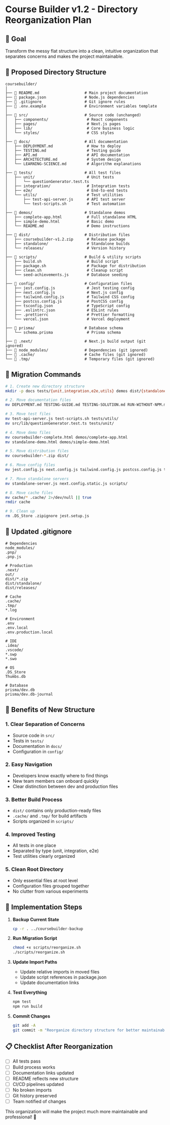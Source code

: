 # Course Builder v1.2 - Directory Reorganization Plan

## 🎯 Goal
Transform the messy flat structure into a clean, intuitive organization that separates concerns and makes the project maintainable.

## 📁 Proposed Directory Structure

```
coursebuilder/
│
├── 📄 README.md                    # Main project documentation
├── 📄 package.json                 # Node.js dependencies
├── 📄 .gitignore                   # Git ignore rules
├── 📄 .env.example                 # Environment variables template
│
├── 📁 src/                         # Source code (unchanged)
│   ├── components/                 # React components
│   ├── pages/                      # Next.js pages
│   ├── lib/                        # Core business logic
│   └── styles/                     # CSS styles
│
├── 📁 docs/                        # All documentation
│   ├── DEPLOYMENT.md               # How to deploy
│   ├── TESTING.md                  # Testing guide
│   ├── API.md                      # API documentation
│   ├── ARCHITECTURE.md             # System design
│   └── LEARNING-SCIENCE.md         # Algorithm explanations
│
├── 📁 tests/                       # All test files
│   ├── unit/                       # Unit tests
│   │   └── questionGenerator.test.ts
│   ├── integration/                # Integration tests
│   ├── e2e/                        # End-to-end tests
│   └── utils/                      # Test utilities
│       ├── test-api-server.js      # API test server
│       └── test-scripts.sh         # Test automation
│
├── 📁 demos/                       # Standalone demos
│   ├── complete-app.html           # Full standalone HTML
│   ├── simple-demo.html            # Basic demo
│   └── README.md                   # Demo instructions
│
├── 📁 dist/                        # Distribution files
│   ├── coursebuilder-v1.2.zip      # Release package
│   ├── standalone/                 # Standalone builds
│   └── releases/                   # Version history
│
├── 📁 scripts/                     # Build & utility scripts
│   ├── build.sh                    # Build script
│   ├── package.sh                  # Package for distribution
│   ├── clean.sh                    # Cleanup script
│   └── seed-achievements.js        # Database seeding
│
├── 📁 config/                      # Configuration files
│   ├── jest.config.js              # Jest testing config
│   ├── next.config.js              # Next.js config
│   ├── tailwind.config.js          # Tailwind CSS config
│   ├── postcss.config.js           # PostCSS config
│   ├── tsconfig.json               # TypeScript config
│   ├── .eslintrc.json              # ESLint rules
│   ├── .prettierrc                 # Prettier formatting
│   └── vercel.json                 # Vercel deployment
│
├── 📁 prisma/                      # Database schema
│   └── schema.prisma               # Prisma schema
│
├── 📁 .next/                       # Next.js build output (git ignored)
├── 📁 node_modules/                # Dependencies (git ignored)
├── 📁 .cache/                      # Cache files (git ignored)
└── 📁 .tmp/                        # Temporary files (git ignored)
```

## 🔧 Migration Commands

```bash
# 1. Create new directory structure
mkdir -p docs tests/{unit,integration,e2e,utils} demos dist/{standalone,releases} config .cache .tmp

# 2. Move documentation files
mv DEPLOYMENT.md TESTING-GUIDE.md TESTING-SOLUTION.md RUN-WITHOUT-NPM.md docs/

# 3. Move test files
mv test-api-server.js test-scripts.sh tests/utils/
mv src/lib/questionGenerator.test.ts tests/unit/

# 4. Move demo files
mv coursebuilder-complete.html demos/complete-app.html
mv standalone-demo.html demos/simple-demo.html

# 5. Move distribution files
mv coursebuilder-*.zip dist/

# 6. Move config files
mv jest.config.js next.config.js tailwind.config.js postcss.config.js tsconfig.json .eslintrc.json .prettierrc vercel.json config/

# 7. Move standalone servers
mv standalone-server.js next.config.static.js scripts/

# 8. Move cache files
mv cache/* .cache/ 2>/dev/null || true
rmdir cache

# 9. Clean up
rm .DS_Store .zipignore jest.setup.js
```

## 📝 Updated .gitignore

```gitignore
# Dependencies
node_modules/
.pnp/
.pnp.js

# Production
.next/
out/
dist/*.zip
dist/standalone/
dist/releases/

# Cache
.cache/
.tmp/
*.log

# Environment
.env
.env.local
.env.production.local

# IDE
.idea/
.vscode/
*.swp
*.swo

# OS
.DS_Store
Thumbs.db

# Database
prisma/dev.db
prisma/dev.db-journal
```

## 🎨 Benefits of New Structure

### 1. **Clear Separation of Concerns**
- Source code in `src/`
- Tests in `tests/`
- Documentation in `docs/`
- Configuration in `config/`

### 2. **Easy Navigation**
- Developers know exactly where to find things
- New team members can onboard quickly
- Clear distinction between dev and production files

### 3. **Better Build Process**
- `dist/` contains only production-ready files
- `.cache/` and `.tmp/` for build artifacts
- Scripts organized in `scripts/`

### 4. **Improved Testing**
- All tests in one place
- Separated by type (unit, integration, e2e)
- Test utilities clearly organized

### 5. **Clean Root Directory**
- Only essential files at root level
- Configuration files grouped together
- No clutter from various experiments

## 🚀 Implementation Steps

1. **Backup Current State**
   ```bash
   cp -r . ../coursebuilder-backup
   ```

2. **Run Migration Script**
   ```bash
   chmod +x scripts/reorganize.sh
   ./scripts/reorganize.sh
   ```

3. **Update Import Paths**
   - Update relative imports in moved files
   - Update script references in package.json
   - Update documentation links

4. **Test Everything**
   ```bash
   npm test
   npm run build
   ```

5. **Commit Changes**
   ```bash
   git add -A
   git commit -m "Reorganize directory structure for better maintainability"
   ```

## 📋 Checklist After Reorganization

- [ ] All tests pass
- [ ] Build process works
- [ ] Documentation links updated
- [ ] README reflects new structure
- [ ] CI/CD pipelines updated
- [ ] No broken imports
- [ ] Git history preserved
- [ ] Team notified of changes

This organization will make the project much more maintainable and professional! 🎉